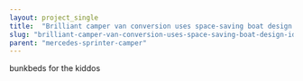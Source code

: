 ```yaml
---
layout: project_single
title:  "Brilliant camper van conversion uses space-saving boat design ideas"
slug: "brilliant-camper-van-conversion-uses-space-saving-boat-design-ideas"
parent: "mercedes-sprinter-camper"
---
```

bunkbeds for the kiddos